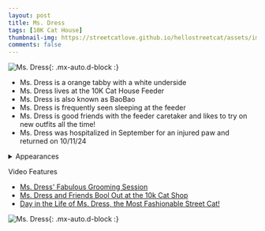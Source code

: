```yaml
---
layout: post
title: Ms. Dress
tags: [10K Cat House]
thumbnail-img: https://streetcatlove.github.io/hellostreetcat/assets/img/ms_dress.png
comments: false
---
```


![Ms. Dress](https://streetcatlove.github.io/hellostreetcat/assets/img/ms_dress.png){: .mx-auto.d-block :}

* Ms. Dress is a orange tabby with a white underside
* Ms. Dress lives at the 10K Cat House Feeder
* Ms. Dress is also known as BaoBao
* Ms. Dress is frequently seen sleeping at the feeder
* Ms. Dress is good friends with the feeder caretaker and likes to try on new outfits all the time!
* Ms. Dress was hospitalized in September for an injured paw and returned on 10/11/24

<details>
<summary>Appearances</summary>
<ul>
	<li><a href="https://youtu.be/l64915LZFco?t=3091">6/23/24 16:35</a></li>
	<li><a href="https://youtu.be/wj7dxvteN4s?t=34568">7/22/24 21:37</a></li>
	<li><a href="https://youtu.be/qzF7rNPdw5Y?t=35366">8/5/24 21:49</a></li>
	<li><a href="https://youtu.be/EGIyo47E1m0?t=4492">10/11/24 01:18</a></li>
	<li><a href="https://youtu.be/TM3EkYlF5sg?t=24759">11/15/2024 20:06</a></li>
	<li><a href="https://youtu.be/3K8jYGhCRc8?t=368">11/28/24 00:51</a></li>
	<li><a href="https://youtu.be/kDlhTJ7ZBuk?t=2010">11/30/24 13:38</a></li>
	<li><a href="https://youtu.be/LMqoX_VxbgE?">12/3/24</a></li>
	<li><a href="https://youtu.be/q8OOoNWIRSg?t=33267">12/8/24 22:12</a></li>
</ul>
</details>

Video Features
* [Ms. Dress' Fabulous Grooming Session](https://www.youtube.com/watch?v=8HPbk3OzzH4)
* [Ms. Dress and Friends Bool Out at the 10k Cat Shop](https://www.youtube.com/watch?v=Jg-_NGSiXFc)
* [Day in the Life of Ms. Dress, the Most Fashionable Street Cat!](https://www.youtube.com/watch?v=17nE5QURc-I)

![Ms. Dress](https://streetcatlove.github.io/hellostreetcat/assets/img/ms_dress0.png){: .mx-auto.d-block :}

